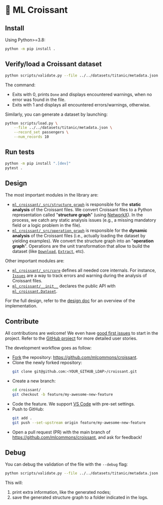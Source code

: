 # 🥐 ML Croissant

## Install

Using Python>=3.8:

```bash
python -m pip install .
```

## Verify/load a Croissant dataset

```bash
python scripts/validate.py --file ../../datasets/titanic/metadata.json
```

The command:

- Exits with 0, prints `Done` and displays encountered warnings, when no error was found in the file.
- Exits with 1 and displays all encountered errors/warnings, otherwise.

Similarly, you can generate a dataset by launching:

```bash
python scripts/load.py \
    --file ../../datasets/titanic/metadata.json \
    --record_set passengers \
    --num_records 10
```

## Run tests

```bash
python -m pip install ".[dev]"
pytest .
```

## Design

The most important modules in the library are:

- [`ml_croissant/_src/structure_graph`](./ml_croissant/_src/structure_graph/graph.py) is responsible for the **static analysis** of the Croissant files. We convert Croissant files to a Python representation called "**structure graph**" (using [NetworkX](https://networkx.org/)). In the process, we catch any static analysis issues (e.g., a missing mandatory field or a logic problem in the file).
- [`ml_croissant/_src/operation_graph`](./ml_croissant/_src/operation_graph/graph.py) is responsible for the **dynamic analysis** of the Croissant files (i.e., actually loading the dataset by yielding examples). We convert the structure graph into an "**operation graph**". Operations are the unit transformation that allow to build the dataset (like [`Download`](./ml_croissant/_src/operation_graph/operations/download.py), [`Extract`](./ml_croissant/_src/operation_graph/operations/extract.py), etc).

Other important modules are:

- [`ml_croissant/_src/core`](./ml_croissant/_src/core) defines all needed core internals. For instance, [`Issues`](./ml_croissant/_src/core/issues.py) are a way to track errors and warning during the analysis of Croissant files.
- [`ml_croissant/__init__`](./ml_croissant/__init__.py) declares the public API with [`ml_croissant.Dataset`](./ml_croissant/_src/datasets.py).

For the full design, refer to the [design doc](https://docs.google.com/document/d/1zYQIUX9ae1sZOOBq9OCsJ8JW8-Ejy3NLSeqaI5LtOEM/edit?resourcekey=0-CK78DfFvF7fnufyZqF3h3Q) for an overview of the implementation.

## Contribute

All contributions are welcome! We even have [good first issues](https://github.com/mlcommons/croissant/issues?q=is%3Aissue+is%3Aopen+label%3A%22good+first+issue%22) to start in the project. Refer to the [GitHub project](https://github.com/orgs/mlcommons/projects/26) for more detailed user stories.

The development workflow goes as follow:

- [Fork](https://docs.github.com/en/get-started/quickstart/fork-a-repo) the repository: https://github.com/mlcommons/croissant.
- Clone the newly forked repository:
  ```bash
  git clone git@github.com:<YOUR_GITHUB_LDAP>/croissant.git
  ```
- Create a new branch:
  ```bash
  cd croissant/
  git checkout -b feature/my-awesome-new-feature
  ```
- Code the feature. We support [VS Code](https://code.visualstudio.com) with pre-set settings.
- Push to GitHub:
  ```bash
  git add .
  git push --set-upstream origin feature/my-awesome-new-feature
  ```
- Open a pull request (PR) with the main branch of https://github.com/mlcommons/croissant, and ask for feedback!

## Debug

You can debug the validation of the file with the `--debug` flag:

```bash
python scripts/validate.py --file ../../datasets/titanic/metadata.json --debug
```

This will:
1. print extra information, like the generated nodes;
2. save the generated structure graph to a folder indicated in the logs.
